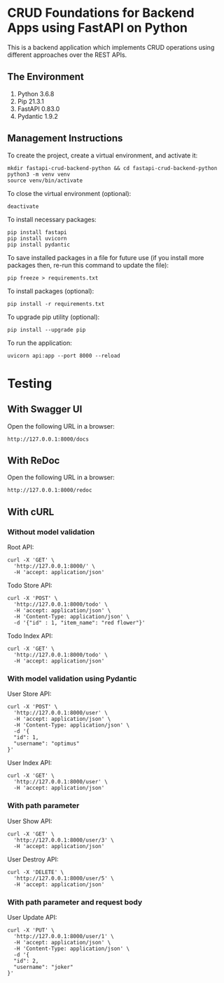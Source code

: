 # CRUD Foundations for Backend Apps using FastAPI on Python

This is a backend application which implements CRUD operations using different
approaches over the REST APIs. 

## The Environment

1. Python 3.6.8
2. Pip 21.3.1
3. FastAPI 0.83.0
4. Pydantic 1.9.2

## Management Instructions

To create the project, create a virtual environment, and activate it:
```
mkdir fastapi-crud-backend-python && cd fastapi-crud-backend-python
python3 -m venv venv
source venv/bin/activate
```

To close the virtual environment (optional):
```
deactivate
```

To install necessary packages:
```
pip install fastapi
pip install uvicorn
pip install pydantic
```

To save installed packages in a file for future use (if you install more packages then, re-run this command to update the file):
```
pip freeze > requirements.txt
```

To install packages (optional):
```
pip install -r requirements.txt
```

To upgrade pip utility (optional):
```
pip install --upgrade pip
```

To run the application:
```
uvicorn api:app --port 8000 --reload
```

# Testing

## With Swagger UI

Open the following URL in a browser:
```
http://127.0.0.1:8000/docs
```

## With ReDoc

Open the following URL in a browser:
```
http://127.0.0.1:8000/redoc
```

## With cURL

### Without model validation

Root API:
```
curl -X 'GET' \
  'http://127.0.0.1:8000/' \
  -H 'accept: application/json'
```

Todo Store API:
```
curl -X 'POST' \
  'http://127.0.0.1:8000/todo' \
  -H 'accept: application/json' \
  -H 'Content-Type: application/json' \
  -d '{"id" : 1, "item_name": "red flower"}'
```

Todo Index API:
```
curl -X 'GET' \
  'http://127.0.0.1:8000/todo' \
  -H 'accept: application/json'
```

### With model validation using Pydantic

User Store API:
```
curl -X 'POST' \
  'http://127.0.0.1:8000/user' \
  -H 'accept: application/json' \
  -H 'Content-Type: application/json' \
  -d '{
  "id": 1,
  "username": "optimus"
}'
```

User Index API:
```
curl -X 'GET' \
  'http://127.0.0.1:8000/user' \
  -H 'accept: application/json'
```

### With path parameter

User Show API:
```
curl -X 'GET' \
  'http://127.0.0.1:8000/user/3' \
  -H 'accept: application/json'
```

User Destroy API:
```
curl -X 'DELETE' \
  'http://127.0.0.1:8000/user/5' \
  -H 'accept: application/json'
```

### With path parameter and request body

User Update API:
```
curl -X 'PUT' \
  'http://127.0.0.1:8000/user/1' \
  -H 'accept: application/json' \
  -H 'Content-Type: application/json' \
  -d '{
  "id": 2,
  "username": "joker"
}'
```
